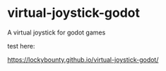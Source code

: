# virtual-joystick-godot
A virtual joystick for godot games

test here:

https://lockybounty.github.io/virtual-joystick-godot/
